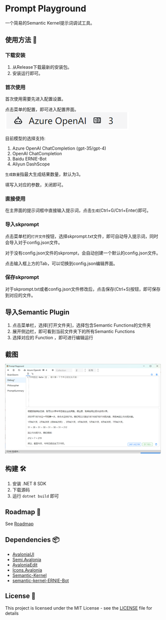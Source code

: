 ﻿# Prompt Playground

一个简易的Semantic Kernel提示词调试工具。

## 使用方法 🐣

### 下载安装

1. 从Release下载最新的安装包。
2. 安装运行即可。

### 首次使用

首次使用需要先进入配置设置。

点击菜单的配置，即可进入配置界面。
![Configuration](assets/README/image-5.png)

目前模型的选择支持:

1. Azure OpenAI ChatCompletion (gpt-35/gpt-4)
1. OpenAI ChatCompletion
1. Baidu ERNIE-Bot
1. Aliyun DashScope

`生成数量`指最大生成结果数量，默认为3。

填写入对应的参数，关闭即可。

### 直接使用

在主界面的提示词框中直接输入提示词，点击`生成`(Ctrl+G/Ctrl+Enter)即可。

### 导入skprompt

点击菜单栏的`打开文件`按钮，选择skprompt.txt文件，即可自动导入提示词，同时会导入对于config.json文件。

对于没有config.json文件的skprompt，会自动创建一个默认的config.json文件。

点击输入框上方的Tab，可以切换到config.json编辑界面。

### 保存skprompt

对于skprompt.txt或者config.json文件修改后，点击保存(Ctrl+S)按钮，即可保存到对应的文件。

## 导入Semantic Plugin

1. 点击菜单栏，选择[打开文件夹]，选择包含Semantic Functions的文件夹
1. 展开侧边栏，即可看到当前文件夹下的所有Semantic Functions
1. 选择对应的 Function ，即可进行编辑运行

## 截图

![界面截图](assets/README/image-4.png)

## 构建 🛠

1. 安装 .NET 8 SDK
2. 下载源码
3. 运行 `dotnet build` 即可

## Roadmap 🚧

See [Roadmap](https://github.com/xbotter/PromptPlayground/issues/1)

## Dependencies 📦

- [AvaloniaUI](https://github.com/AvaloniaUI/Avalonia)
- [Semi.Avalonia](https://github.com/irihitech/Semi.Avalonia)
- [AvaloniaEdit](https://github.com/AvaloniaUI/AvaloniaEdit)
- [Icons.Avalonia](https://github.com/Projektanker/Icons.Avalonia)
- [Semantic-Kernel](https://github.com/microsoft/semantic-kernel)
- [semantic-kernel-ERNIE-Bot](https://github.com/custouch/semantic-kernel-ERNIE-Bot)

## License 📃

This project is licensed under the MIT License - see the [LICENSE](LICENSE) file for details

